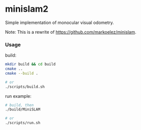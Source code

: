 # minislam2

Simple implementation of monocular visual odometry.

Note: This is a rewrite of https://github.com/markoelez/minislam.

### Usage

build:
```sh
mkdir build && cd build
cmake ..
cmake --build .

# or
./scripts/build.sh
```

run example:
```sh
# build, then
./build/MiniSLAM

# or
./scripts/run.sh
```